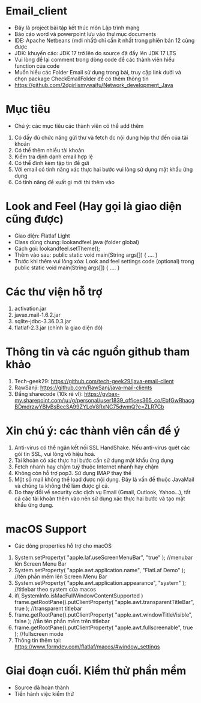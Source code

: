 # Email_client
- Đây là project bài tập kết thúc môn Lập trình mạng
- Báo cáo word và powerpoint lưu vào thư mục documents
- IDE: Apache Netbeans (mới nhất) chỉ cần ít nhất trong phiên bản 12 cũng được
- JDK: khuyến cáo: JDK 17 trở lên do source đã đẩy lên JDK 17 LTS
- Vui lòng để lại comment trong dòng code để các thành viên hiểu function của code
- Muốn hiểu các Folder Email sử dụng trong bài, truy cập link dưới và chọn package CheckEmailFolder để có thêm thông tin
- https://github.com/2dgirlismywaifu/Network_development_Java
# Mục tiêu
- Chú ý: các mục tiêu các thành viên có thể add thêm
1. Có đầy đủ chức năng gửi thư và fetch đc nội dung hộp thư đến của tài khoản
2. Có thể thêm nhiều tài khoản
3. Kiểm tra định dạnh email hợp lệ
4. Có thể đính kèm tập tin để gửi
5. Với email có tính năng xác thực hai bước vui lòng sử dụng mật khẩu ứng dụng
6. Có tính năng đề xuất gì mới thì thêm vào
# Look and Feel (Hay gọi là giao diện cũng được)
- Giao diện: Flatlaf Light
- Class dùng chung: lookandfeel.java (folder global)
- Cách goi: lookandfeel.setTheme();
- Thêm vào sau: public static void main(String args[]) { .... }
- Trước khi thêm vui lòng xóa: Look and feel settings code (optional) trong public static void main(String args[]) { .... }
# Các thư viện hỗ trợ
1. activation.jar
2. javax.mail-1.6.2.jar
3. sqlite-jdbc-3.36.0.3.jar
4. flatlaf-2.3.jar (chính là giao diện đó)
# Thông tin và các nguồn github tham khảo
1. Tech-geek29: https://github.com/tech-geek29/java-email-client
2. RawSanji: https://github.com/RawSanj/java-mail-clients
3. Đấng sharecode (10k rẻ vl): https://gvbax-my.sharepoint.com/:u:/g/personal/user1839_offices365_co/EbfGwRhacgBDmdrzwYBIvBsBecSA99ZYLoV8RxNC75dwmQ?e=ZLR7Cb
# Xin chú ý: các thành viên cần để ý
1. Anti-virus có thể ngăn kết nối SSL HandShake. Nếu anti-virus quét các gói tin SSL, vui lòng vô hiệu hoá.
2. Tài khoản có xác thực hai bước cần sử dụng mật khẩu ứng dụng
3. Fetch nhanh hay chậm tuỳ thuộc Internet nhanh hay chậm
4. Không còn hỗ trợ pop3. Sử dụng IMAP thay thế
5. Một số mail không thể load được nội dụng. Đây là vấn đề thuộc JavaMail và chúng ta không thể làm được gì cả.
6. Do thay đổi về security các dịch vụ Email (Gmail, Outlook, Yahoo...), tất cả các tài khoản thêm vào nên sử dụng xác thực hai bước và tạo mật khẩu ứng dụng.
# macOS Support
- Các dòng properties hỗ trợ cho macOS
1. System.setProperty( "apple.laf.useScreenMenuBar", "true" ); //menubar lên Screen Menu Bar
2. System.setProperty( "apple.awt.application.name", "FlatLaf Demo" ); //tên phần mềm lên Screen Menu Bar
3. System.setProperty( "apple.awt.application.appearance", "system" ); //titlebar theo system của macos
4. if( SystemInfo.isMacFullWindowContentSupported )
    frame.getRootPane().putClientProperty( "apple.awt.transparentTitleBar", true ); //transparent titlebar
5. frame.getRootPane().putClientProperty( "apple.awt.windowTitleVisible", false ); //ẩn tên phần mềm trên titlebar
6. frame.getRootPane().putClientProperty( "apple.awt.fullscreenable", true ); //fullscreen mode
7. Thông tin thêm tại: https://www.formdev.com/flatlaf/macos/#window_settings
# Giai đoạn cuối. Kiểm thử phần mềm
- Source đã hoàn thành
- Tiến hành việc kiểm thử